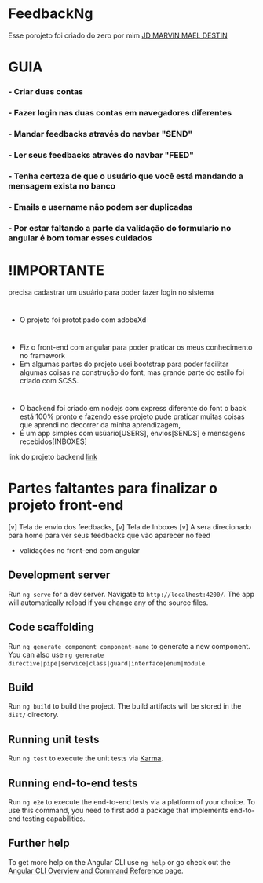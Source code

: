 # FeedbackNg
Esse porojeto foi criado do zero por mim [JD MARVIN MAEL DESTIN](http://github.com/jdmarvin7)
# GUIA
  ### - Criar duas contas
  ### - Fazer login nas duas contas em navegadores diferentes
  ### - Mandar feedbacks através do navbar "SEND"
  ### - Ler seus feedbacks através do navbar "FEED"
  ### - Tenha certeza de que o usuário que você está mandando a mensagem exista no banco
  ### - Emails e username não podem ser duplicadas
  ### - Por estar faltando a parte da validação do formulario no angular é bom tomar esses cuidados
#
# !IMPORTANTE
precisa cadastrar um usuário para poder fazer login no sistema
#
- O projeto foi prototipado com adobeXd
#
- Fiz o front-end com angular para poder praticar os meus conhecimento no framework
- Em algumas partes do projeto usei bootstrap para poder facilitar algumas coisas na construção do font,
mas grande parte do estilo foi criado com SCSS.
#
- O backend foi criado em nodejs com express diferente do font o back está 100% pronto e fazendo esse projeto pude praticar muitas coisas que aprendi no decorrer da minha aprendizagem,
- É um app simples com usúario[USERS], envios[SENDS] e mensagens recebidos[INBOXES]

link do projeto backend [link](https://github.com/jdmarvin7/api-feedbacks)
#
#
# Partes faltantes para finalizar o projeto front-end
[v] Tela de envio dos feedbacks,
[v] Tela de Inboxes
[v] A sera direcionado para home para ver seus feedbacks que vão aparecer no feed
- validações no front-end com angular

## Development server

Run `ng serve` for a dev server. Navigate to `http://localhost:4200/`. The app will automatically reload if you change any of the source files.

## Code scaffolding

Run `ng generate component component-name` to generate a new component. You can also use `ng generate directive|pipe|service|class|guard|interface|enum|module`.

## Build

Run `ng build` to build the project. The build artifacts will be stored in the `dist/` directory.

## Running unit tests

Run `ng test` to execute the unit tests via [Karma](https://karma-runner.github.io).

## Running end-to-end tests

Run `ng e2e` to execute the end-to-end tests via a platform of your choice. To use this command, you need to first add a package that implements end-to-end testing capabilities.

## Further help

To get more help on the Angular CLI use `ng help` or go check out the [Angular CLI Overview and Command Reference](https://angular.io/cli) page.
